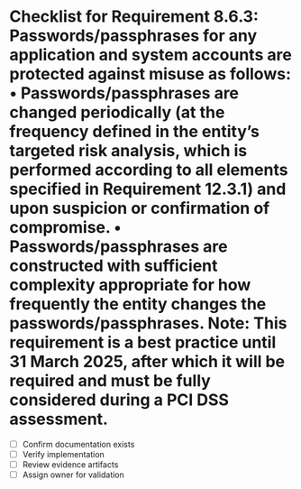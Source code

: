 # Checklist for Requirement 8.6.3: Passwords/passphrases for any application and system accounts are protected against misuse as follows: • Passwords/passphrases are changed periodically (at the frequency defined in the entity’s targeted risk analysis, which is performed according to all elements specified in Requirement 12.3.1) and upon suspicion or confirmation of compromise. • Passwords/passphrases are constructed with sufficient complexity appropriate for how frequently the entity changes the passwords/passphrases. Note: This requirement is a best practice until 31 March 2025, after which it will be required and must be fully considered during a PCI DSS assessment.

- [ ] Confirm documentation exists
- [ ] Verify implementation
- [ ] Review evidence artifacts
- [ ] Assign owner for validation
